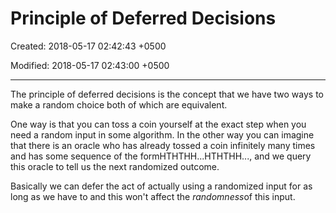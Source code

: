 # Principle of Deferred Decisions

Created: 2018-05-17 02:42:43 +0500

Modified: 2018-05-17 02:43:00 +0500

---

The principle of deferred decisions is the concept that we have two ways to make a random choice both of which are equivalent.

One way is that you can toss a coin yourself at the exact step when you need a random input in some algorithm. In the other way you can imagine that there is an oracle who has already tossed a coin infinitely many times and has some sequence of the formHTHTHH...HTHTHH..., and we query this oracle to tell us the next randomized outcome.

Basically we can defer the act of actually using a randomized input for as long as we have to and this won't affect the *randomness*of this input.
